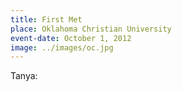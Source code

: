 ```yaml
---
title: First Met
place: Oklahoma Christian University
event-date: October 1, 2012
image: ../images/oc.jpg
---
```

Tanya:
